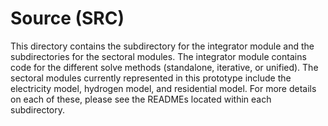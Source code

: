 # Source (SRC)

This directory contains the subdirectory for the integrator module and the subdirectories for the sectoral modules. The integrator module contains code for the different solve methods (standalone, iterative, or unified). The sectoral modules currently represented in this prototype include the electricity model, hydrogen model, and residential model. For more details on each of these, please see the READMEs located within each subdirectory.